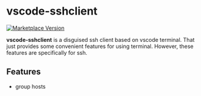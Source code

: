 # vscode-sshclient

[![Marketplace Version](https://vsmarketplacebadge.apphb.com/version/shinhwagk.vscode-sshclient.svg)](https://marketplace.visualstudio.com/items?itemName=shinhwagk.vscode-sshclient)


**vscode-sshclient** is a disguised ssh client based on vscode terminal. That just provides some convenient features for using terminal. However, these features are specifically for ssh.

## Features
- group hosts